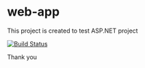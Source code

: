 # web-app

This project is created to test ASP.NET project

[![Build Status](https://dev.azure.com/shakilahamed2527/Web_App/_apis/build/status/Web_App-ASP.NET-CI?branchName=master)](https://dev.azure.com/shakilahamed2527/Web_App/_build/latest?definitionId=20&branchName=master)

Thank you
